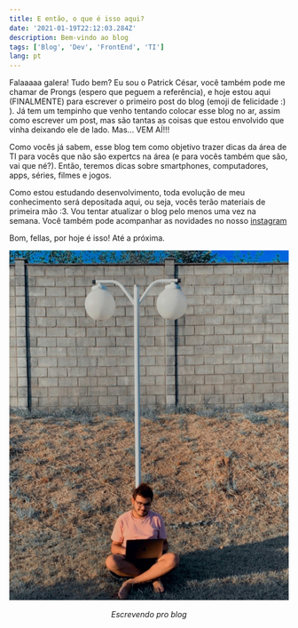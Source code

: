 ```yaml
---
title: E então, o que é isso aqui?
date: '2021-01-19T22:12:03.284Z'
description: Bem-vindo ao blog
tags: ['Blog', 'Dev', 'FrontEnd', 'TI']
lang: pt
---
```


Falaaaaa galera! Tudo bem? Eu sou o Patrick César, você também pode me chamar 
de Prongs (espero que peguem a referência), e hoje estou aqui (FINALMENTE)
para escrever o primeiro post do blog (emoji de felicidade :) ).
Já tem um tempinho que venho tentando colocar esse blog no ar, assim como escrever um post, mas são tantas as coisas que estou envolvido que vinha deixando ele de lado. Mas... VEM AÍ!!!

Como vocês já sabem, esse blog tem como objetivo trazer dicas da área de TI para vocês que não são expertcs na área (e para vocês também que são, vai que né?). Então, teremos dicas sobre smartphones, computadores, apps, séries, filmes e jogos. 

Como estou estudando desenvolvimento, toda evolução de meu conhecimento será depositada aqui, ou seja, vocês terão materiais de primeira mão :3.
Vou tentar atualizar o blog pelo menos uma vez na semana. Você também pode acompanhar as novidades no nosso [instagram](http://instagram.com/techplatformdigital)

Bom, fellas, por hoje é isso! 
Até a próxima.


![escrevendo](first.png)
<center><em>Escrevendo pro blog</em></center>
